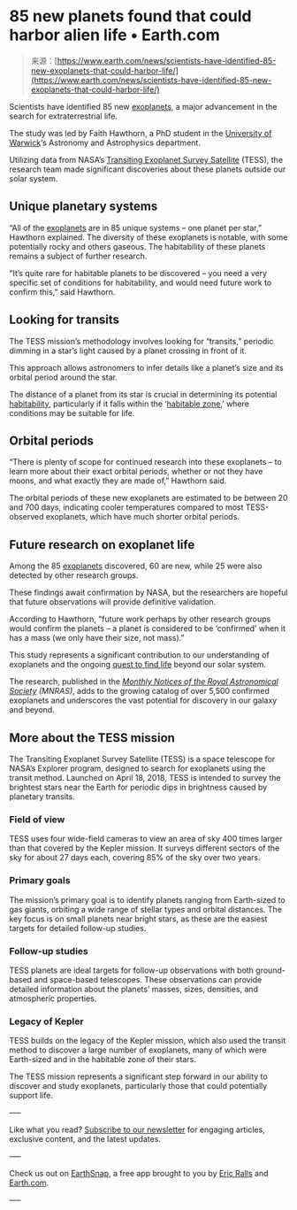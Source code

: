 <!--yml
category: 未分类
date: 2024-05-27 15:16:33
-->

# 85 new planets found that could harbor alien life • Earth.com

> 来源：[https://www.earth.com/news/scientists-have-identified-85-new-exoplanets-that-could-harbor-life/](https://www.earth.com/news/scientists-have-identified-85-new-exoplanets-that-could-harbor-life/)

Scientists have identified 85 new [exoplanets](https://www.earth.com/news/nasa-finds-17-exoplanets-that-have-oceans-and-possibly-alien-life/), a major advancement in the search for extraterrestrial life.

The study was led by Faith Hawthorn, a PhD student in the [University of Warwick](https://warwick.ac.uk/)‘s Astronomy and Astrophysics department.

Utilizing data from NASA’s [Transiting Exoplanet Survey Satellite](https://exoplanets.nasa.gov/tess/) (TESS), the research team made significant discoveries about these planets outside our solar system.

## Unique planetary systems

“All of the [exoplanets](https://www.earth.com/news/lifting-the-veil-on-alien-exoplanets-with-hazy-atmospheres/) are in 85 unique systems – one planet per star,” Hawthorn explained. The diversity of these exoplanets is notable, with some potentially rocky and others gaseous. The habitability of these planets remains a subject of further research. 

“It’s quite rare for habitable planets to be discovered – you need a very specific set of conditions for habitability, and would need future work to confirm this,” said Hawthorn.

## Looking for transits

The TESS mission’s methodology involves looking for “transits,” periodic dimming in a star’s light caused by a planet crossing in front of it.

This approach allows astronomers to infer details like a planet’s size and its orbital period around the star. 

The distance of a planet from its star is crucial in determining its potential [habitability](https://www.earth.com/news/microbial-life-thats-8-billion-years-old-may-exist-on-nearby-exoplanets/), particularly if it falls within the ‘[habitable zone](https://www.earth.com/news/study-expands-the-habitable-zone-where-we-may-find-alien-life/),’ where conditions may be suitable for life.

## Orbital periods 

“There is plenty of scope for continued research into these exoplanets – to learn more about their exact orbital periods, whether or not they have moons, and what exactly they are made of,” Hawthorn said. 

The orbital periods of these new exoplanets are estimated to be between 20 and 700 days, indicating cooler temperatures compared to most TESS-observed exoplanets, which have much shorter orbital periods.

## Future research on exoplanet life

Among the 85 [exoplanets](https://www.earth.com/news/alien-worlds-unraveling-the-mysteries-of-exoplanets/) discovered, 60 are new, while 25 were also detected by other research groups.

These findings await confirmation by NASA, but the researchers are hopeful that future observations will provide definitive validation.

According to Hawthorn, “future work perhaps by other research groups would confirm the planets – a planet is considered to be ‘confirmed’ when it has a mass (we only have their size, not mass).”

This study represents a significant contribution to our understanding of exoplanets and the ongoing [quest to find life](https://www.earth.com/news/next-generation-telescopes-could-detect-signs-of-life-on-exoplanets/) beyond our solar system.

The research, published in the [*Monthly Notices of the Royal Astronomical Society*](https://academic.oup.com/mnras) *(MNRAS)*, adds to the growing catalog of over 5,500 confirmed exoplanets and underscores the vast potential for discovery in our galaxy and beyond.

## More about the TESS mission

The Transiting Exoplanet Survey Satellite (TESS) is a space telescope for NASA’s Explorer program, designed to search for exoplanets using the transit method. Launched on April 18, 2018, TESS is intended to survey the brightest stars near the Earth for periodic dips in brightness caused by planetary transits.

### Field of view

TESS uses four wide-field cameras to view an area of sky 400 times larger than that covered by the Kepler mission. It surveys different sectors of the sky for about 27 days each, covering 85% of the sky over two years.

### Primary goals

The mission’s primary goal is to identify planets ranging from Earth-sized to gas giants, orbiting a wide range of stellar types and orbital distances. The key focus is on small planets near bright stars, as these are the easiest targets for detailed follow-up studies.

### Follow-up studies

TESS planets are ideal targets for follow-up observations with both ground-based and space-based telescopes. These observations can provide detailed information about the planets’ masses, sizes, densities, and atmospheric properties.

### Legacy of Kepler

TESS builds on the legacy of the Kepler mission, which also used the transit method to discover a large number of exoplanets, many of which were Earth-sized and in the habitable zone of their stars.

The TESS mission represents a significant step forward in our ability to discover and study exoplanets, particularly those that could potentially support life.

—–

Like what you read? [Subscribe to our newsletter](https://www.earth.com/subscribe/) for engaging articles, exclusive content, and the latest updates.

—–

Check us out on [EarthSnap](https://www.earth.com/earthsnap/), a free app brought to you by [Eric Ralls](https://www.linkedin.com/in/eric-ralls/) and [Earth.com](https://www.earth.com/).

—–